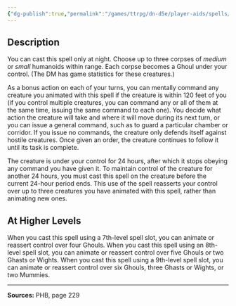 ```yaml
---
{"dg-publish":true,"permalink":"/games/ttrpg/dn-d5e/player-aids/spells/level-6/create-undead/","tags":["TTRPG/DND/5e","verbal","somatic","material","Spell"],"noteIcon":""}
---
```



## Description
You can cast this spell only at night.
Choose up to three corpses of *medium* or *small* humanoids within range.
Each corpse becomes a Ghoul under your control.
(The DM has game statistics for these creatures.)

As a bonus action on each of your turns, you can mentally command any creature you animated with this spell if the creature is within 120 feet of you (if you control multiple creatures, you can command any or all of them at the same time, issuing the same command to each one).
You decide what action the creature will take and where it will move during its next turn, or you can issue a general command, such as to guard a particular chamber or corridor.
If you issue no commands, the creature only defends itself against hostile creatures.
Once given an order, the creature continues to follow it until its task is complete.

The creature is under your control for 24 hours, after which it stops obeying any command you have given it.
To maintain control of the creature for another 24 hours, you must cast this spell on the creature before the current 24-hour period ends.
This use of the spell reasserts your control over up to three creatures you have animated with this spell, rather than animating new ones.

## At Higher Levels
When you cast this spell using a 7th-level spell slot, you can animate or reassert control over four Ghouls.
When you cast this spell using an 8th-level spell slot, you can animate or reassert control over five Ghouls or two Ghasts or Wights.
When you cast this spell using a 9th-level spell slot, you can animate or reassert control over six Ghouls, three Ghasts or Wights, or two Mummies.

---

**Sources:** PHB, page 229
